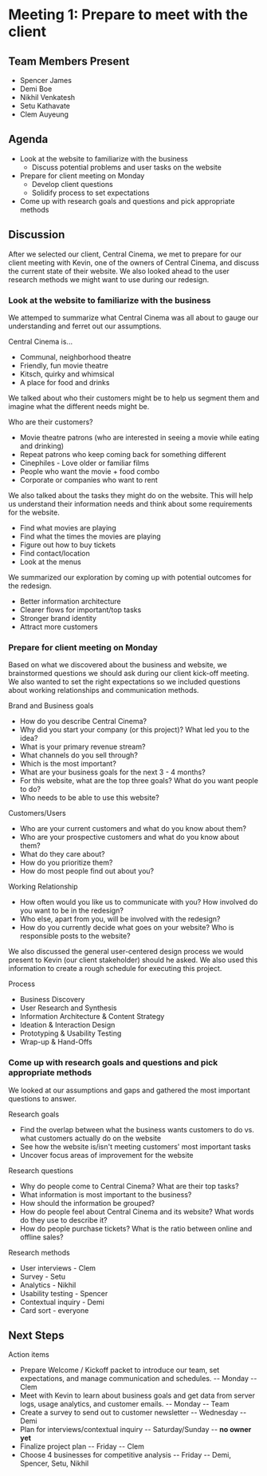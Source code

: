 # Meeting 1: Prepare to meet with the client

## Team Members Present

* Spencer James
* Demi Boe
* Nikhil Venkatesh
* Setu Kathavate
* Clem Auyeung

## Agenda

* Look at the website to familiarize with the business 
  * Discuss potential problems and user tasks on the website
* Prepare for client meeting on Monday
  * Develop client questions
  * Solidify process to set expectations
* Come up with research goals and questions and pick appropriate methods

## Discussion

After we selected our client, Central Cinema, we met to prepare for our client meeting with Kevin, one of the owners of Central Cinema, and discuss the current state of their website. We also looked ahead to the user research methods we might want to use during our redesign.

### Look at the website to familiarize with the business 

We attemped to summarize what Central Cinema was all about to gauge our understanding and ferret out our assumptions.

Central Cinema is...
* Communal, neighborhood theatre
* Friendly, fun movie theatre 
* Kitsch, quirky and whimsical
* A place for food and drinks

We talked about who their customers might be to help us segment them and imagine what the different needs might be. 

Who are their customers?
* Movie theatre patrons (who are interested in seeing a movie while eating and drinking)
 * Repeat patrons who keep coming back for something different
 * Cinephiles - Love older or familiar films
 * People who want the movie + food combo
* Corporate or companies who want to rent

We also talked about the tasks they might do on the website. This will help us understand their information needs and think about some requirements for the website.

* Find what movies are playing
* Find what the times the movies are playing
* Figure out how to buy tickets
* Find contact/location
* Look at the menus

We summarized our exploration by coming up with potential outcomes for the redesign.

* Better information architecture
* Clearer flows for important/top tasks
* Stronger brand identity
* Attract more customers

### Prepare for client meeting on Monday

Based on what we discovered about the business and website, we brainstormed questions we should ask during our client kick-off meeting. We also wanted to set the right expectations so we included questions about working relationships and communication methods.

Brand and Business goals
* How do you describe Central Cinema?
* Why did you start your company (or this project)? What led you to the idea?
* What is your primary revenue stream?
* What channels do you sell through?
* Which is the most important?
* What are your business goals for the next 3 - 4 months?
* For this website, what are the top three goals? What do you want people to do?
* Who needs to be able to use this website?

Customers/Users
* Who are your current customers and what do you know about them?
* Who are your prospective customers and what do you know about them?
* What do they care about? 
* How do you prioritize them?
* How do most people find out about you?

Working Relationship
* How often would you like us to communicate with you? How involved do you want to be in the redesign?
* Who else, apart from you, will be involved with the redesign?
* How do you currently decide what goes on your website? Who is responsible posts to the website?

We also discussed the general user-centered design process we would present to Kevin (our client stakeholder) should he asked. We also used this information to create a rough schedule for executing this project.

Process
* Business Discovery
* User Research and Synthesis
* Information Architecture & Content Strategy
* Ideation & Interaction Design
* Prototyping & Usability Testing
* Wrap-up & Hand-Offs

### Come up with research goals and questions and pick appropriate methods

We looked at our assumptions and gaps and gathered the most important questions to answer.

Research goals
* Find the overlap between what the business wants customers to do vs. what customers actually do on the website
* See how the website is/isn't meeting customers' most important tasks
* Uncover focus areas of improvement for the website

Research questions
* Why do people come to Central Cinema? What are their top tasks?
* What information is most important to the business?
* How should the information be grouped?
* How do people feel about Central Cinema and its website? What words do they use to describe it?
* How do people purchase tickets? What is the ratio between online and offline sales?

Research methods
* User interviews - Clem
* Survey - Setu
* Analytics - Nikhil
* Usability testing - Spencer
* Contextual inquiry - Demi
* Card sort - everyone

## Next Steps

Action items
* Prepare Welcome / Kickoff packet to introduce our team, set expectations, and manage communication and schedules. -- Monday -- Clem
* Meet with Kevin to learn about business goals and get data from server logs, usage analytics, and customer emails. -- Monday -- Team
* Create a survey to send out to customer newsletter -- Wednesday -- Demi
* Plan for interviews/contextual inquiry -- Saturday/Sunday -- **no owner yet**
* Finalize project plan -- Friday -- Clem
* Choose 4 businesses for competitive analysis -- Friday -- Demi, Spencer, Setu, Nikhil
